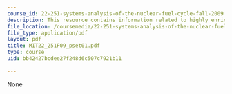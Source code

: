 ```yaml
---
course_id: 22-251-systems-analysis-of-the-nuclear-fuel-cycle-fall-2009
description: This resource contains information related to highly enriched uranium.
file_location: /coursemedia/22-251-systems-analysis-of-the-nuclear-fuel-cycle-fall-2009/bb42427bcdee27f248d6c507c7921b11_MIT22_251F09_pset01.pdf
file_type: application/pdf
layout: pdf
title: MIT22_251F09_pset01.pdf
type: course
uid: bb42427bcdee27f248d6c507c7921b11

---
```

None